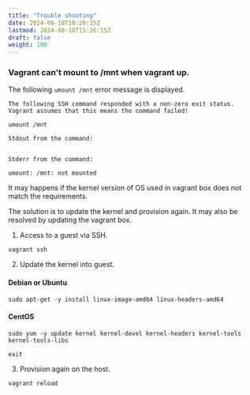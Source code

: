 ```yaml
---
title: "Trouble shooting"
date: 2024-08-18T10:26:15Z
lastmod: 2024-08-18T15:26:15Z
draft: false
weight: 100
---
```


### Vagrant can't mount to /mnt when vagrant up.

The following `umount /mnt` error message is displayed.

```
The following SSH command responded with a non-zero exit status.
Vagrant assumes that this means the command failed!

umount /mnt

Stdout from the command:


Stderr from the command:

umount: /mnt: not mounted
```

It may happens if the kernel version of OS used in vagrant box does not match the requirements.

The solution is to update the kernel and provision again. It may also be resolved by updating the vagrant box.

1. Access to a guest via SSH.

```
vagrant ssh
```

2. Update the kernel into guest.

#### Debian or Ubuntu

```
sudo apt-get -y install linux-image-amd64 linux-headers-amd64
```

#### CentOS

```
sudo yum -y update kernel kernel-devel kernel-headers kernel-tools kernel-tools-libs

exit
```

3. Provision again on the host.

```
vagrant reload
```
